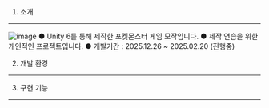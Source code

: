 1. 소개
---
![image](https://github.com/user-attachments/assets/dd0add6d-7e30-402a-9a05-5dd606a2856a)
● Unity 6를 통해 제작한 포켓몬스터 게임 모작입니다.
● 제작 연습을 위한 개인적인 프로젝트입니다.
● 개발기간 : 2025.12.26 ~ 2025.02.20 (진행중)

2. 개발 환경
---

3. 구현 기능
---

